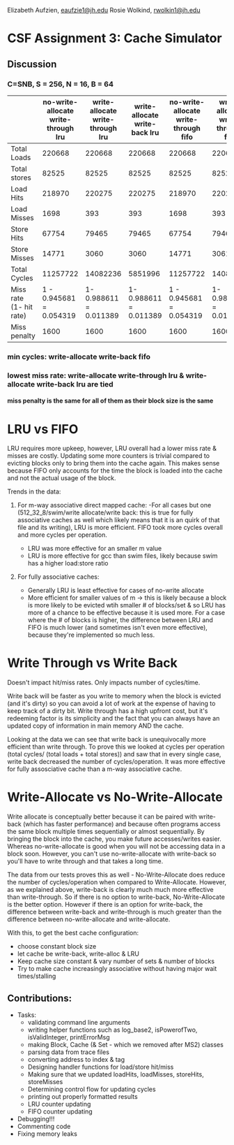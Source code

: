 Elizabeth Aufzien, eaufzie1@jh.edu
Rosie Wolkind, rwolkin1@jh.edu

# CSF Assignment 3: Cache Simulator


## Discussion

### C=SNB, S = 256, N = 16, B = 64 

|                      | no-write-allocate write-through lru | write-allocate write-through lru | write-allocate write-back lru | no-write-allocate write-through fifo | write-allocate write-through fifo | write-allocate write-back fifo |   |   |   |
|-------------------------|-------------------------------------|----------------------------------|-------------------------------|--------------------------------------|-----------------------------------|--------------------------------|---|---|---|
| Total Loads             | 220668                              | 220668                           | 220668                        | 220668                               | 220668                            | 220668                         |   |   |   |
| Total stores            | 82525                               | 82525                            | 82525                         | 82525                                | 82525                             | 82525                          |   |   |   |
| Load Hits               | 218970                              | 220275                           | 220275                        | 218970                               | 220275                            | 220275                         |   |   |   |
| Load Misses             | 1698                                | 393                              | 393                           | 1698                                 | 393                               | 393                            |   |   |   |
| Store Hits              | 67754                               | 79465                            | 79465                         | 67754                                | 79464                             | 79464                          |   |   |   |
| Store Misses            | 14771                               | 3060                             | 3060                          | 14771                                | 3061                              | 3061                           |   |   |   |
| Total Cycles            | 11257722                            | 14082236                         | 5851996                       | 11257722                             | 14083835                          | 5850396                        |   |   |   |
| Miss rate (1- hit rate) | 1 - 0.945681 = 0.054319             | 1- 0.988611 = 0.011389           | 1- 0.988611 = 0.011389        | 1 - 0.945681 = 0.054319              | 1-0.988608 = 0.011392             | 1-0.988608 = 0.011392          |   |   |   |
| Miss penalty            | 1600                                | 1600                             | 1600                          | 1600                                 | 1600                              | 1600                           |   |   |   |


### min cycles: write-allocate write-back fifo
### lowest miss rate: write-allocate write-through lru &	write-allocate write-back lru are tied
#### miss penalty is the same for all of them as their block size is the same

# LRU vs FIFO

LRU requires more upkeep, however, LRU overall had a lower miss rate & misses are costly. Updating some more counters is trivial compared to evicting blocks only to bring them into the cache again. This makes sense because FIFO only accounts for the time the block is loaded into the cache and not the actual usage of the block.

Trends in the data:
1. For m-way associative direct mapped cache: 
    -For all cases but one (512_32_8/swim/write allocate/write back: this is true for fully associative caches as well which likely means that it is an quirk of that file and its writing), LRU is more efficient. FIFO took more cycles overall and more cycles per operation.
    - LRU was more effective for an smaller m value 
    - LRU is more effective for gcc than swim files, likely because swim has a higher load:store ratio

2. For fully associative caches:
    - Generally LRU is least effective for cases of no-write allocate
    - More efficient for smaller values of m -> this is likely because a block is more likely to be evicted wtih smaller # of blocks/set & so LRU has more of a chance to be effective because it is used more. For a case where the # of blocks is higher, the difference between LRU and FIFO is much lower (and sometimes isn't even more effective), because they're implemented so much less. 


# Write Through vs Write Back

Doesn't impact hit/miss rates. Only impacts number of cycles/time.

Write back will be faster as you write to memory when the block is evicted (and it's dirty) so you can avoid a lot of work at the expense of having to keep track of a dirty bit. Write through has a high upfront cost, but it's redeeming factor is its simplicity and the fact that you can always have an updated copy of information in main memory AND the cache.

Looking at the data we can see that write back is unequivocally more efficient than write through. To prove this we looked at cycles per operation (total cycles/ (total loads + total stores)) and saw that in every single case, write back decreased the number of cycles/operation. It was more effective for fully assosciative cache than a m-way associative cache. 

# Write-Allocate vs No-Write-Allocate

Write allocate is conceptually better because it can be paired with write-back (which has faster performance) and because often programs access the same block multiple times sequentially or almost sequentially. By bringing the block into the cache, you make future accesses/writes easier. Whereas no-write-allocate is good when you will not be accessing data in a block soon. However, you can't use no-write-allocate with write-back so you'll have to write through and that takes a long time.

The data from our tests proves this as well - No-Write-Allocate does reduce the number of cycles/operation when compared to Write-Allocate. However, as we explained above, write-back is clearly much much more effective than write-through. So if there is no option to write-back, No-Write-Allocate is the better option. However if there is an option for write-back, the difference between write-back and write-through is much greater than the difference between no-write-allocate and write-allocate.   



With this, to get the best cache configuration:

- choose constant block size
- let cache be write-back, write-alloc & LRU
- Keep cache size constant & vary number of sets & number of blocks
- Try to make cache increasingly associative without having major wait times/stalling
## Contributions: 
- Tasks:
    - validating command line arguments
    - writing helper functions such as log_base2, isPowerofTwo, isValidInteger, printErrorMsg
    - making Block, Cache (& Set - which we removed after MS2) classes
    - parsing data from trace files
    - converting address to index & tag
    - Designing handler functions for load/store hit/miss
    - Making sure that we updated loadHits, loadMisses, storeHits, storeMisses
    - Determining control flow for updating cycles
    - printing out properly formatted results
    - LRU counter updating
    - FIFO counter updating
- Debugging!!!
- Commenting code
- Fixing memory leaks
